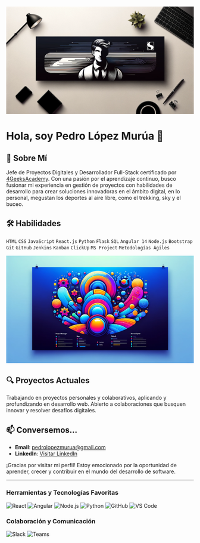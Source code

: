 

<!--
**pedrolopezmurua/pedrolopezmurua** is a ✨ _special_ ✨ repository because its `README.md` (this file) appears on your GitHub profile.

Here are some ideas to get you started:

- 🔭 I’m currently working on ...
- 🌱 I’m currently learning ...
- 👯 I’m looking to collaborate on ...
- 🤔 I’m looking for help with ...
- 💬 Ask me about ...
- 📫 How to reach me: ...
- 😄 Pronouns: ...
- ⚡ Fun fact: ...
crosoft.

-->

![Banner Personalizado](portfolio.webp) <!-- Sustituye este enlace por el enlace real de tu imagen de banner -->
# Hola, soy Pedro López Murúa 👋

## 🚀 Sobre Mí
Jefe de Proyectos Digitales y Desarrollador Full-Stack certificado por [4GeeksAcademy](https://www.4geeksacademy.com/). Con una pasión por el aprendizaje continuo, busco fusionar mi experiencia en gestión de proyectos con habilidades de desarrollo para crear soluciones innovadoras en el ámbito digital, en lo personal, megustan los deportes al aire libre, como el trekking, sky y el buceo.

## 🛠 Habilidades
`HTML` `CSS` `JavaScript` `React.js` `Python` `Flask` `SQL` `Angular 14` `Node.js` `Bootstrap` `Git` `GitHub` `Jenkins` `Kanban` `ClickUp` `MS Project` `Metodologías Ágiles`

![Skills Infographic](infografia.webp) <!-- Sustituye este enlace por el enlace real de tu infografía de habilidades -->

## 🔍 Proyectos Actuales
Trabajando en proyectos personales y colaborativos, aplicando y profundizando en desarrollo web. Abierto a colaboraciones que busquen innovar y resolver desafíos digitales.


## 📫  Conversemos...
- **Email**: [pedrolopezmurua@gmail.com](mailto:pedrolopezmurua@gmail.com)
- **LinkedIn**: [Visitar LinkedIn](https://www.linkedin.com/in/pedrolopezmurua/)

¡Gracias por visitar mi perfil! Estoy emocionado por la oportunidad de aprender, crecer y contribuir en el mundo del desarrollo de software.

---

### Herramientas y Tecnologías Favoritas

![React](https://img.shields.io/badge/-React-61DAFB?style=for-the-badge&logo=react&logoColor=white)
![Angular](https://img.shields.io/badge/-Angular-DD0031?style=for-the-badge&logo=angular&logoColor=white)
![Node.js](https://img.shields.io/badge/-Node.js-339933?style=for-the-badge&logo=nodedotjs&logoColor=white)
![Python](https://img.shields.io/badge/-Python-3776AB?style=for-the-badge&logo=python&logoColor=white)
![GitHub](https://img.shields.io/badge/-GitHub-181717?style=for-the-badge&logo=github&logoColor=white)
![VS Code](https://img.shields.io/badge/-VS%20Code-007ACC?style=for-the-badge&logo=visualstudiocode&logoColor=white)

### Colaboración y Comunicación

![Slack](https://img.shields.io/badge/-Slack-4A154B?style=for-the-badge&logo=slack&logoColor=white)
![Teams](https://img.shields.io/badge/-Microsoft%20Teams-6264A7?style=for-the-badge&logo=microsoftteams&logoColor=white)
```

